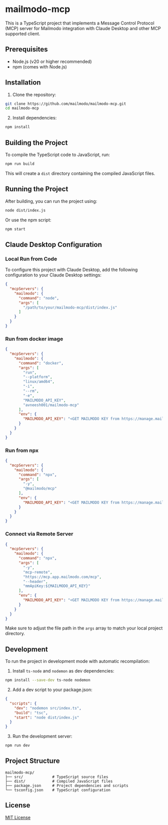 # mailmodo-mcp

This is a TypeScript project that implements a Message Control Protocol (MCP) server for Mailmodo integration with Claude Desktop and other MCP supported client.

## Prerequisites

- Node.js (v20 or higher recommended)
- npm (comes with Node.js)

## Installation

1. Clone the repository:
```bash
git clone https://github.com/mailmodo/mailmodo-mcp.git
cd mailmodo-mcp
```

2. Install dependencies:
```bash
npm install
```

## Building the Project

To compile the TypeScript code to JavaScript, run:
```bash
npm run build
```

This will create a `dist` directory containing the compiled JavaScript files.

## Running the Project

After building, you can run the project using:
```bash
node dist/index.js
```

Or use the npm script:
```bash
npm start
```

## Claude Desktop Configuration

### Local Run from Code

To configure this project with Claude Desktop, add the following configuration to your Claude Desktop settings:

```json
{
  "mcpServers": {
    "mailmodo": {
      "command": "node",
      "args": [
        "/path/to/your/mailmodo-mcp/dist/index.js"
      ]
    }
  }
}
```

### Run from docker image 

```json
{
  "mcpServers": {
    "mailmodo": {
      "command": "docker",
      "args": [
        "run",
        "--platform", 
        "linux/amd64",
        "-i",
        "--rm",
        "-e",
        "MAILMODO_API_KEY",
        "avneesh001/mailmodo-mcp"
      ],
      "env": {
        "MAILMODO_API_KEY": "<GET MAILMODO KEY from https://manage.mailmodo.com/app/settings/apikey and insert here>"
      }
    }
  }
}
```

### Run from npx


```json
{
  "mcpServers": {
    "mailmodo": {
      "command": "npx",
      "args": [
        "-y",
        "@mailmodo/mcp"
      ],
      "env": {
        "MAILMODO_API_KEY": "<GET MAILMODO KEY from https://manage.mailmodo.com/app/settings/apikey and insert here>"
      }
    }
  }
}
```

### Connect via Remote Server 
```json
{
  "mcpServers": {
    "mailmodo": {
      "command": "npx",
      "args": [
        "-y",
        "mcp-remote",
        "https://mcp.app.mailmodo.com/mcp",
        "--header",
        "mmApiKey:${MAILMODO_API_KEY}"
      ],
      "env": {
        "MAILMODO_API_KEY": "<GET MAILMODO KEY from https://manage.mailmodo.com/app/settings/apikey and insert here>"
      }
    }
  }
}
```

Make sure to adjust the file path in the `args` array to match your local project directory.

## Development

To run the project in development mode with automatic recompilation:

1. Install `ts-node` and `nodemon` as dev dependencies:
```bash
npm install --save-dev ts-node nodemon
```

2. Add a dev script to your package.json:
```json
{
  "scripts": {
    "dev": "nodemon src/index.ts",
    "build": "tsc",
    "start": "node dist/index.js"
  }
}
```

3. Run the development server:
```bash
npm run dev
```

## Project Structure

```
mailmodo-mcp/
├── src/             # TypeScript source files
├── dist/            # Compiled JavaScript files
├── package.json     # Project dependencies and scripts
└── tsconfig.json    # TypeScript configuration
```

## License

[MIT License](LICENSE)
